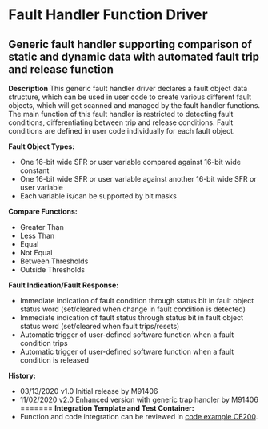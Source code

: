 # Fault Handler Function Driver
## Generic fault handler supporting comparison of static and dynamic data with automated fault trip and release function

**Description**
This generic fault handler driver declares a fault object data structure, which can be used in user code to create various different fault objects, which will get scanned and managed by the fault handler functions.
The main function of this fault handler is restricted to detecting fault conditions, differentiating between trip and release conditions. Fault conditions are defined in user code individually for each fault object.

**Fault Object Types:**

* One 16-bit wide SFR or user variable compared against 16-bit wide constant
* One 16-bit wide SFR or user variable against another 16-bit wide SFR or user variable 
* Each variable is/can be supported by bit masks

**Compare Functions:**

* Greater Than
* Less Than
* Equal
* Not Equal
* Between Thresholds
* Outside Thresholds

**Fault Indication/Fault Response:**

* Immediate indication of fault condition through status bit in fault object status word (set/cleared when change in fault condition is detected)
* Immediate indication of fault status through status bit in fault object status word (set/cleared when fault trips/resets)
* Automatic trigger of user-defined software function when a fault condition trips
* Automatic trigger of user-defined software function when a fault condition is released

**History:**
* 03/13/2020 v1.0 Initial release by M91406
* 11/02/2020 v2.0 Enhanced version with generic trap handler by M91406
=======
**Integration Template and Test Container:**
* Function and code integration can be reviewed in [code example CE200](https://bitbucket.microchip.com/projects/MCU16ASMPSCE/repos/p33c_ce200/browse).


